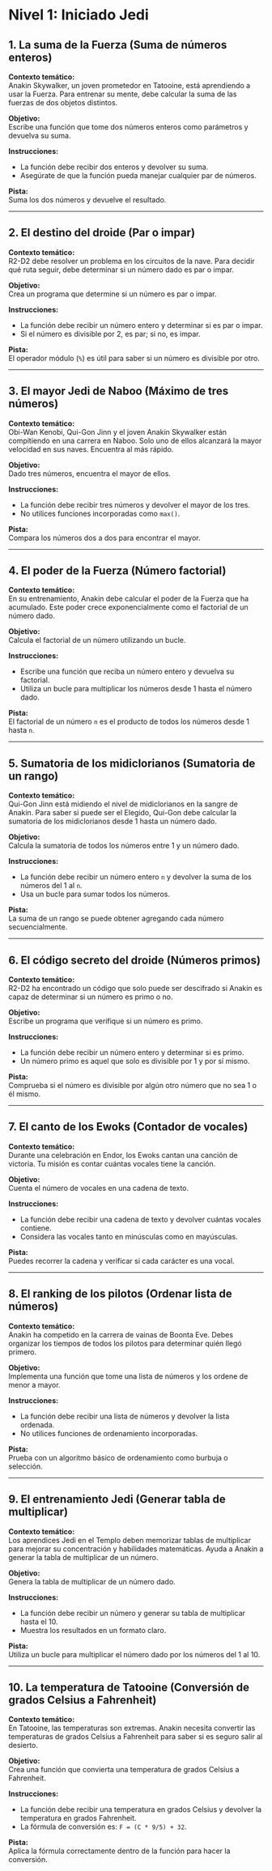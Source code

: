 # Nivel 1: Iniciado Jedi

## 1. La suma de la Fuerza (Suma de números enteros)
**Contexto temático:**  
Anakin Skywalker, un joven prometedor en Tatooine, está aprendiendo a usar la Fuerza. Para entrenar su mente, debe calcular la suma de las fuerzas de dos objetos distintos.

**Objetivo:**  
Escribe una función que tome dos números enteros como parámetros y devuelva su suma.

**Instrucciones:**
- La función debe recibir dos enteros y devolver su suma.
- Asegúrate de que la función pueda manejar cualquier par de números.

**Pista:**  
Suma los dos números y devuelve el resultado.

---

## 2. El destino del droide (Par o impar)
**Contexto temático:**  
R2-D2 debe resolver un problema en los circuitos de la nave. Para decidir qué ruta seguir, debe determinar si un número dado es par o impar.

**Objetivo:**  
Crea un programa que determine si un número es par o impar.

**Instrucciones:**
- La función debe recibir un número entero y determinar si es par o impar.
- Si el número es divisible por 2, es par; si no, es impar.

**Pista:**  
El operador módulo (`%`) es útil para saber si un número es divisible por otro.

---

## 3. El mayor Jedi de Naboo (Máximo de tres números)
**Contexto temático:**  
Obi-Wan Kenobi, Qui-Gon Jinn y el joven Anakin Skywalker están compitiendo en una carrera en Naboo. Solo uno de ellos alcanzará la mayor velocidad en sus naves. Encuentra al más rápido.

**Objetivo:**  
Dado tres números, encuentra el mayor de ellos.

**Instrucciones:**
- La función debe recibir tres números y devolver el mayor de los tres.
- No utilices funciones incorporadas como `max()`.

**Pista:**  
Compara los números dos a dos para encontrar el mayor.

---

## 4. El poder de la Fuerza (Número factorial)
**Contexto temático:**  
En su entrenamiento, Anakin debe calcular el poder de la Fuerza que ha acumulado. Este poder crece exponencialmente como el factorial de un número dado.

**Objetivo:**  
Calcula el factorial de un número utilizando un bucle.

**Instrucciones:**
- Escribe una función que reciba un número entero y devuelva su factorial.
- Utiliza un bucle para multiplicar los números desde 1 hasta el número dado.

**Pista:**  
El factorial de un número `n` es el producto de todos los números desde 1 hasta `n`.

---

## 5. Sumatoria de los midiclorianos (Sumatoria de un rango)
**Contexto temático:**  
Qui-Gon Jinn está midiendo el nivel de midiclorianos en la sangre de Anakin. Para saber si puede ser el Elegido, Qui-Gon debe calcular la sumatoria de los midiclorianos desde 1 hasta un número dado.

**Objetivo:**  
Calcula la sumatoria de todos los números entre 1 y un número dado.

**Instrucciones:**
- La función debe recibir un número entero `n` y devolver la suma de los números del 1 al `n`.
- Usa un bucle para sumar todos los números.

**Pista:**  
La suma de un rango se puede obtener agregando cada número secuencialmente.

---

## 6. El código secreto del droide (Números primos)
**Contexto temático:**  
R2-D2 ha encontrado un código que solo puede ser descifrado si Anakin es capaz de determinar si un número es primo o no.

**Objetivo:**  
Escribe un programa que verifique si un número es primo.

**Instrucciones:**
- La función debe recibir un número entero y determinar si es primo.
- Un número primo es aquel que solo es divisible por 1 y por sí mismo.

**Pista:**  
Comprueba si el número es divisible por algún otro número que no sea 1 o él mismo.

---

## 7. El canto de los Ewoks (Contador de vocales)
**Contexto temático:**  
Durante una celebración en Endor, los Ewoks cantan una canción de victoria. Tu misión es contar cuántas vocales tiene la canción.

**Objetivo:**  
Cuenta el número de vocales en una cadena de texto.

**Instrucciones:**
- La función debe recibir una cadena de texto y devolver cuántas vocales contiene.
- Considera las vocales tanto en minúsculas como en mayúsculas.

**Pista:**  
Puedes recorrer la cadena y verificar si cada carácter es una vocal.

---

## 8. El ranking de los pilotos (Ordenar lista de números)
**Contexto temático:**  
Anakin ha competido en la carrera de vainas de Boonta Eve. Debes organizar los tiempos de todos los pilotos para determinar quién llegó primero.

**Objetivo:**  
Implementa una función que tome una lista de números y los ordene de menor a mayor.

**Instrucciones:**
- La función debe recibir una lista de números y devolver la lista ordenada.
- No utilices funciones de ordenamiento incorporadas.

**Pista:**  
Prueba con un algoritmo básico de ordenamiento como burbuja o selección.

---

## 9. El entrenamiento Jedi (Generar tabla de multiplicar)
**Contexto temático:**  
Los aprendices Jedi en el Templo deben memorizar tablas de multiplicar para mejorar su concentración y habilidades matemáticas. Ayuda a Anakin a generar la tabla de multiplicar de un número.

**Objetivo:**  
Genera la tabla de multiplicar de un número dado.

**Instrucciones:**
- La función debe recibir un número y generar su tabla de multiplicar hasta el 10.
- Muestra los resultados en un formato claro.

**Pista:**  
Utiliza un bucle para multiplicar el número dado por los números del 1 al 10.

---

## 10. La temperatura de Tatooine (Conversión de grados Celsius a Fahrenheit)
**Contexto temático:**  
En Tatooine, las temperaturas son extremas. Anakin necesita convertir las temperaturas de grados Celsius a Fahrenheit para saber si es seguro salir al desierto.

**Objetivo:**  
Crea una función que convierta una temperatura de grados Celsius a Fahrenheit.

**Instrucciones:**
- La función debe recibir una temperatura en grados Celsius y devolver la temperatura en grados Fahrenheit.
- La fórmula de conversión es: `F = (C * 9/5) + 32`.

**Pista:**  
Aplica la fórmula correctamente dentro de la función para hacer la conversión.
